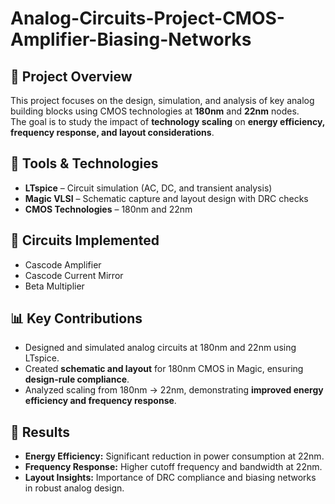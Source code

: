 # Analog-Circuits-Project-CMOS-Amplifier-Biasing-Networks


## 📌 Project Overview
This project focuses on the design, simulation, and analysis of key analog building blocks using CMOS technologies at **180nm** and **22nm** nodes.  
The goal is to study the impact of **technology scaling** on **energy efficiency, frequency response, and layout considerations**.  

## 🔧 Tools & Technologies
- **LTspice** – Circuit simulation (AC, DC, and transient analysis)  
- **Magic VLSI** – Schematic capture and layout design with DRC checks  
- **CMOS Technologies** – 180nm and 22nm  

## 🧩 Circuits Implemented
- Cascode Amplifier  
- Cascode Current Mirror  
- Beta Multiplier  

## 📊 Key Contributions
- Designed and simulated analog circuits at 180nm and 22nm using LTspice.  
- Created **schematic and layout** for 180nm CMOS in Magic, ensuring **design-rule compliance**.  
- Analyzed scaling from 180nm → 22nm, demonstrating **improved energy efficiency and frequency response**.  

## 🚀 Results
- **Energy Efficiency:** Significant reduction in power consumption at 22nm.  
- **Frequency Response:** Higher cutoff frequency and bandwidth at 22nm.  
- **Layout Insights:** Importance of DRC compliance and biasing networks in robust analog design.  


